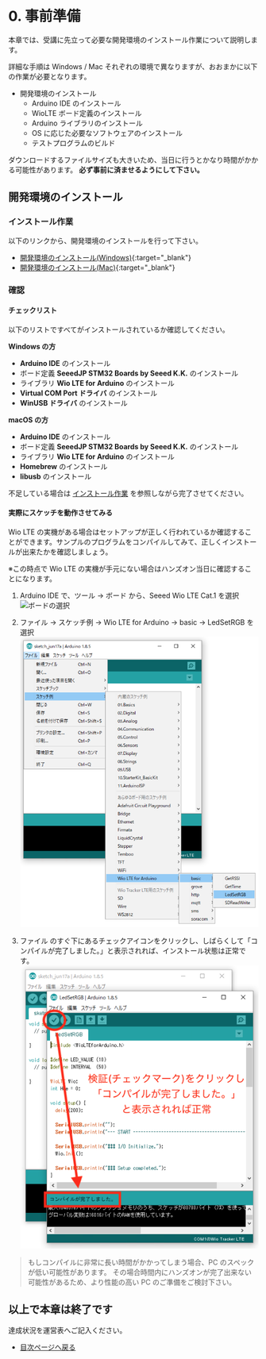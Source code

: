 # 0. 事前準備

本章では、受講に先立って必要な開発環境のインストール作業について説明します。

詳細な手順は Windows / Mac それぞれの環境で異なりますが、おおまかに以下の作業が必要となります。

- 開発環境のインストール
  - Arduino IDE のインストール
  - WioLTE ボード定義のインストール
  - Arduino ライブラリのインストール
  - OS に応じた必要なソフトウェアのインストール
  - テストプログラムのビルド

ダウンロードするファイルサイズも大きいため、当日に行うとかなり時間がかかる可能性があります。 **必ず事前に済ませるようにして下さい。**

## 開発環境のインストール

<h3 id="install">インストール作業</h3>

以下のリンクから、開発環境のインストールを行って下さい。

- [開発環境のインストール(Windows)](prepare-win){:target="_blank"}
- [開発環境のインストール(Mac)](prepare-mac){:target="_blank"}

<h3 id="check">確認</h3>

#### チェックリスト

以下のリストですべてがインストールされているか確認してください。

**Windows の方**

* **Arduino IDE** のインストール
* ボード定義 **SeeedJP STM32 Boards by Seeed K.K.** のインストール
* ライブラリ **Wio LTE for Arduino** のインストール
* **Virtual COM Port ドライバ** のインストール
* **WinUSB ドライバ** のインストール

**macOS の方**

* **Arduino IDE** のインストール
* ボード定義 **SeeedJP STM32 Boards by Seeed K.K.** のインストール
* ライブラリ **Wio LTE for Arduino** のインストール
* **Homebrew** のインストール
* **libusb** のインストール

不足している場合は [インストール作業](#install) を参照しながら完了させてください。

#### 実際にスケッチを動作させてみる

Wio LTE の実機がある場合はセットアップが正しく行われているか確認することができます。サンプルのプログラムをコンパイルしてみて、正しくインストールが出来たかを確認しましょう。

※この時点で Wio LTE の実機が手元にない場合はハンズオン当日に確認することになります。

1. Arduino IDE で、ツール → ボード から、Seeed Wio LTE Cat.1 を選択
![ボードの選択](https://docs.google.com/drawings/d/e/2PACX-1vQKCIKzOA6NSb0-3kNvL5i9lpZSNAS5OXklLbFITCP2vHvEjM2gL3qKdo8WzYZjifjajFe3YovtiUEI/pub?w=333&h=507)

2. ファイル → スケッチ例 → Wio LTE for Arduino → basic → LedSetRGB を選択
![スケッチ例を開く](images/open_sketch.png)

3. ファイル のすぐ下にあるチェックアイコンをクリックし、しばらくして「コンパイルが完了しました。」と表示されれば、インストール状態は正常です。
![検証](images/verify.png)

> もしコンパイルに非常に長い時間がかかってしまう場合、PC のスペックが低い可能性があります。
> その場合時間内にハンズオンが完了出来ない可能性があるため、より性能の高い PC のご準備をご検討下さい。

## 以上で本章は終了です

達成状況を運営表へご記入ください。

* [目次ページへ戻る](../)
